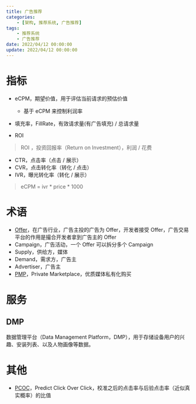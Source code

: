 ```yaml
---
title: 广告推荐
categories: 
	- [架构, 推荐系统, 广告推荐]
tags:
	- 推荐系统
    - 广告推荐
date: 2022/04/12 00:00:00
update: 2022/04/12 00:00:00
---
```


# 指标

- eCPM，期望价值，用于评估当前请求的预估价值
  - 基于 eCPM 来控制利润率

- 填充率，FillRate，有效请求量(有广告填充) / 总请求量
- ROI

> ROI ，投资回报率（Return on Investment），利润 / 花费

- CTR，点击率（点击 / 展示）
- CVR，点击转化率（转化 / 点击）
- IVR，曝光转化率（转化 / 展示）

> eCPM = ivr * price * 1000

# 术语

- [Offer](https://www.cnwangzhuan.com/post/4722.html)，在广告行业，广告主投的广告为 Offer，开发者接受 Offer，广告交易平台的作用是撮合开发者拿到广告主的 Offer
- Campaign，广告活动，一个 Offer 可以拆分多个 Campaign
- Supply，供给方，媒体
- Demand，需求方，广告主
- Advertiser，广告主
- [PMP](https://www.zhihu.com/question/26188653)，Private Marketplace，优质媒体私有化购买

# 服务

## DMP

数据管理平台（Data Management Platform，DMP），用于存储设备用户的兴趣、安装列表、以及人物画像等数据。

# 其他

- [PCOC](https://zhuanlan.zhihu.com/p/398235467)，Predict Click Over Click，校准之后的点击率与后验点击率（近似真实概率）的比值
